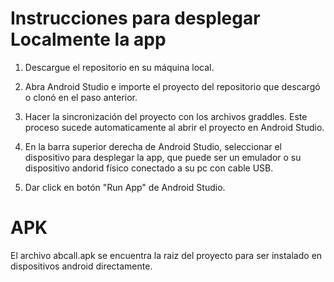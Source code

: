 # Instrucciones para desplegar Localmente la app

1. Descargue el repositorio en su máquina local.

2. Abra Android Studio e importe el proyecto del repositorio que descargó o clonó en el paso anterior.
3. Hacer la sincronización del proyecto con los archivos graddles. Este proceso sucede automaticamente al abrir el proyecto en Android Studio.
4. En la barra superior derecha de Android Studio, seleccionar el dispositivo para desplegar la app, que puede ser un emulador o su dispositivo andorid físico conectado a su pc con cable USB.
5. Dar click en botón "Run App" de Android Studio.

# APK

El archivo abcall.apk se encuentra la raiz del proyecto para ser instalado en dispositivos android directamente. 

